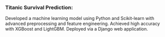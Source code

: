 ### Titanic Survival Prediction: 
Developed a machine learning model using Python and Scikit-learn with advanced preprocessing and feature engineering. Achieved high accuracy with XGBoost and LightGBM. Deployed via a Django web application.
